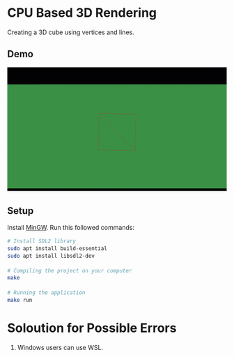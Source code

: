 # CPU Based 3D Rendering
Creating a 3D cube using vertices and lines.

## Demo
<img src="./demo.gif" />

## Setup
Install [MinGW](https://www.mingw-w64.org/downloads/).
Run this followed commands:

``` bash
# Install SDL2 library
sudo apt install build-essential
sudo apt install libsdl2-dev

# Compiling the project on your computer
make

# Running the application
make run
```

# Soloution for Possible Errors
1. Windows users can use WSL.